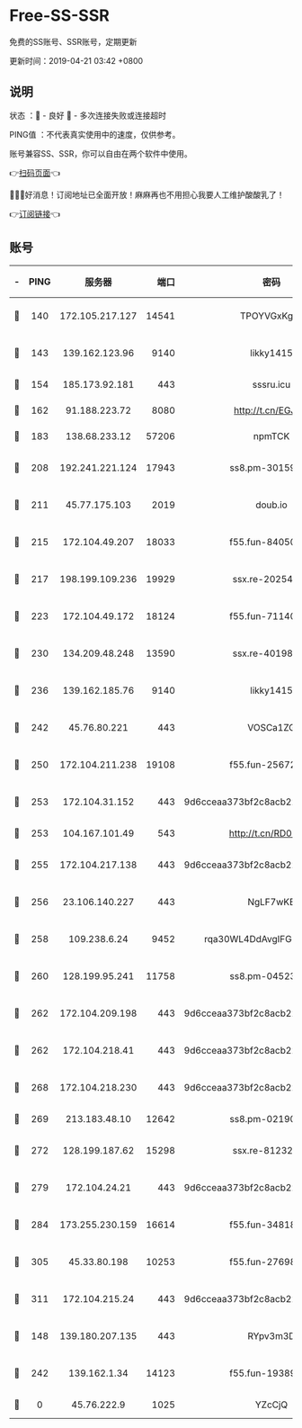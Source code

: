 # Free-SS-SSR

免费的SS账号、SSR账号，定期更新

更新时间：2019-04-21 03:42 +0800

## 说明

状态     ：🙂 - 良好 🙁 - 多次连接失败或连接超时

PING值   ：不代表真实使用中的速度，仅供参考。

账号兼容SS、SSR，你可以自由在两个软件中使用。

👉[扫码页面](https://liesauer.github.io/Free-SS-SSR/)👈

🎉🎉🎉好消息！订阅地址已全面开放！麻麻再也不用担心我要人工维护酸酸乳了！

👉[订阅链接](https://www.liesauer.net/yogurt/subscribe?ACCESS_TOKEN=DAYxR3mMaZAsaqUb)👈

## 账号

|-|PING|服务器|端口|密码|加密方式|区域|
|:----:|:----:|:-----:|-----:|:----:|:----:|:----:|
|🙂|140|172.105.217.127|14541|TPOYVGxKglpi|aes-256-cfb|JP|
|🙂|143|139.162.123.96|9140|likky1415|aes-256-cfb|JP|
|🙂|154|185.173.92.181|443|sssru.icu|rc4-md5|RU|
|🙂|162|91.188.223.72|8080|http://t.cn/EGJIyrl|rc4-md5|RU|
|🙂|183|138.68.233.12|57206|npmTCK|rc4-md5|US|
|🙂|208|192.241.221.124|17943|ss8.pm-30159735|aes-256-cfb|US|
|🙂|211|45.77.175.103|2019|doub.io|aes-128-ctr|SG|
|🙂|215|172.104.49.207|18033|f55.fun-84050556|aes-256-cfb|SG|
|🙂|217|198.199.109.236|19929|ssx.re-20254148|aes-256-cfb|US|
|🙂|223|172.104.49.172|18124|f55.fun-71140477|aes-256-cfb|SG|
|🙂|230|134.209.48.248|13590|ssx.re-40198259|aes-256-cfb|US|
|🙂|236|139.162.185.76|9140|likky1415|aes-256-cfb|DE|
|🙂|242|45.76.80.221|443|VOSCa1ZG|aes-256-cfb|DE|
|🙂|250|172.104.211.238|19108|f55.fun-25672801|aes-256-cfb|US|
|🙂|253|172.104.31.152|443|9d6cceaa373bf2c8acb22e60b6a58be6|aes-256-cfb|US|
|🙂|253|104.167.101.49|543|http://t.cn/RD0D7sx|rc4-md5|CA|
|🙂|255|172.104.217.138|443|9d6cceaa373bf2c8acb22e60b6a58be6|aes-256-cfb|US|
|🙂|256|23.106.140.227|443|NgLF7wKB|aes-256-cfb|US|
|🙂|258|109.238.6.24|9452|rqa30WL4DdAvgIFG6Fs3znzTa|aes-256-cfb|FR|
|🙂|260|128.199.95.241|11758|ss8.pm-04523881|aes-256-cfb|SG|
|🙂|262|172.104.209.198|443|9d6cceaa373bf2c8acb22e60b6a58be6|aes-256-cfb|US|
|🙂|262|172.104.218.41|443|9d6cceaa373bf2c8acb22e60b6a58be6|aes-256-cfb|US|
|🙂|268|172.104.218.230|443|9d6cceaa373bf2c8acb22e60b6a58be6|aes-256-cfb|US|
|🙂|269|213.183.48.10|12642|ss8.pm-02190555|rc4-md5|RU|
|🙂|272|128.199.187.62|15298|ssx.re-81232665|aes-256-cfb|SG|
|🙂|279|172.104.24.21|443|9d6cceaa373bf2c8acb22e60b6a58be6|aes-256-cfb|US|
|🙂|284|173.255.230.159|16614|f55.fun-34818706|aes-256-cfb|US|
|🙂|305|45.33.80.198|10253|f55.fun-27698547|aes-256-cfb|US|
|🙂|311|172.104.215.24|443|9d6cceaa373bf2c8acb22e60b6a58be6|aes-256-cfb|US|
|🙂|148|139.180.207.135|443|RYpv3m3D|aes-256-cfb|JP|
|🙂|242|139.162.1.34|14123|f55.fun-19389187|aes-256-cfb|SG|
|🙁|0|45.76.222.9|1025|YZcCjQ|rc4-md5|JP|
